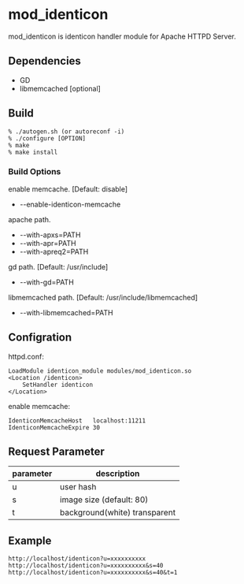 # mod_identicon #

mod_identicon is identicon handler module for Apache HTTPD Server.

## Dependencies ##

* GD
* libmemcached [optional]

## Build ##

    % ./autogen.sh (or autoreconf -i)
    % ./configure [OPTION]
    % make
    % make install

### Build Options ###

enable memcache. [Default: disable]

* --enable-identicon-memcache

apache path.

* --with-apxs=PATH
* --with-apr=PATH
* --with-apreq2=PATH

gd path. [Default: /usr/include]

* --with-gd=PATH

libmemcached path. [Default: /usr/include/libmemcached]

* --with-libmemcached=PATH

## Configration ##

httpd.conf:

    LoadModule identicon_module modules/mod_identicon.so
    <Location /identicon>
        SetHandler identicon
    </Location>

enable memcache:

    IdenticonMemcacheHost   localhost:11211
    IdenticonMemcacheExpire 30

## Request Parameter ##

 parameter | description
 --------- | -----------------------------
 u         | user hash
 s         | image size (default: 80)
 t         | background(white) transparent

## Example ##

    http://localhost/identicon?u=xxxxxxxxxx
    http://localhost/identicon?u=xxxxxxxxxx&s=40
    http://localhost/identicon?u=xxxxxxxxxx&s=40&t=1
